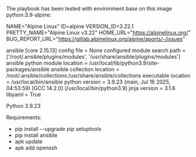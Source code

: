 The playbook has been tested with environment base on this image python:3.9-alpine:

NAME="Alpine Linux"
ID=alpine
VERSION_ID=3.22.1
PRETTY_NAME="Alpine Linux v3.22"
HOME_URL="https://alpinelinux.org/"
BUG_REPORT_URL="https://gitlab.alpinelinux.org/alpine/aports/-/issues"


ansible [core 2.15.13]
  config file = None
  configured module search path = ['/root/.ansible/plugins/modules', '/usr/share/ansible/plugins/modules']
  ansible python module location = /usr/local/lib/python3.9/site-packages/ansible
  ansible collection location = /root/.ansible/collections:/usr/share/ansible/collections
  executable location = /usr/local/bin/ansible
  python version = 3.9.23 (main, Jul 16 2025, 04:53:59) [GCC 14.2.0] (/usr/local/bin/python3.9)
  jinja version = 3.1.6
  libyaml = True

Python 3.9.23

Requirements:
- pip install --upgrade pip setuptools
- pip install ansible
- apk update
- apk add openssh